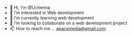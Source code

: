 - 👋 Hi, I’m @Uchenna
- 👀 I’m interested in Web development
- 🌱 I’m currently learning web development
- 💞️ I’m looking to collaborate on a web development project
- 📫 How to reach me ...
apacxmedia@gmail.com
<!---
uchenna7/uchenna7 is a ✨ special ✨ repository because its `README.md` (this file) appears on your GitHub profile.
You can click the Preview link to take a look at your changes.
--->
